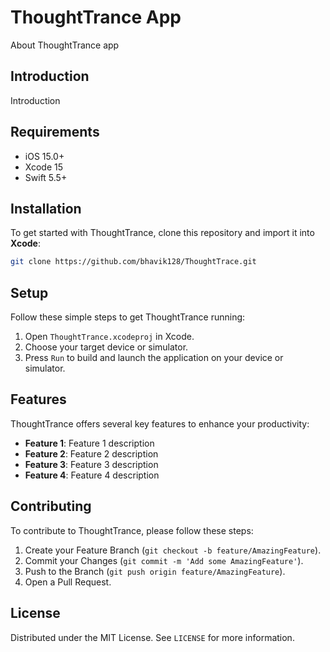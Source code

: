 # ThoughtTrance App

About ThoughtTrance app

## Introduction

Introduction

## Requirements

* iOS 15.0+
* Xcode 15
* Swift 5.5+

## Installation

To get started with ThoughtTrance, clone this repository and import it into **Xcode**:

```bash
git clone https://github.com/bhavik128/ThoughtTrace.git
```

## Setup

Follow these simple steps to get ThoughtTrance running:

1. Open `ThoughtTrance.xcodeproj` in Xcode.
2. Choose your target device or simulator.
3. Press `Run` to build and launch the application on your device or simulator.

## Features

ThoughtTrance offers several key features to enhance your productivity:

- **Feature 1**: Feature 1 description
- **Feature 2**: Feature 2 description
- **Feature 3**: Feature 3 description
- **Feature 4**: Feature 4 description

## Contributing

To contribute to ThoughtTrance, please follow these steps:

1. Create your Feature Branch (`git checkout -b feature/AmazingFeature`).
2. Commit your Changes (`git commit -m 'Add some AmazingFeature'`).
3. Push to the Branch (`git push origin feature/AmazingFeature`).
4. Open a Pull Request.

## License

Distributed under the MIT License. See `LICENSE` for more information.

